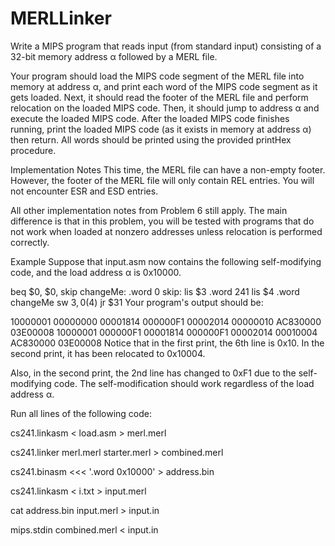 # MERLLinker

Write a MIPS program that reads input (from standard input) consisting of a 32-bit memory address α followed by a MERL file.

Your program should load the MIPS code segment of the MERL file into memory at address α, and print each word of the MIPS code segment as it gets loaded.
Next, it should read the footer of the MERL file and perform relocation on the loaded MIPS code.
Then, it should jump to address α and execute the loaded MIPS code.
After the loaded MIPS code finishes running, print the loaded MIPS code (as it exists in memory at address α) then return.
All words should be printed using the provided printHex procedure.

Implementation Notes
This time, the MERL file can have a non-empty footer. However, the footer of the MERL file will only contain REL entries. You will not encounter ESR and ESD entries.

All other implementation notes from Problem 6 still apply. The main difference is that in this problem, you will be tested with programs that do not work when loaded at nonzero addresses unless relocation is performed correctly.

Example
Suppose that input.asm now contains the following self-modifying code, and the load address α is 0x10000.

beq $0, $0, skip
changeMe: .word 0
skip:
lis $3
.word 241
lis $4
.word changeMe
sw $3, 0($4)
jr $31
Your program's output should be:

10000001
00000000
00001814
000000F1
00002014
00000010
AC830000
03E00008
10000001
000000F1
00001814
000000F1
00002014
00010004
AC830000
03E00008
Notice that in the first print, the 6th line is 0x10. In the second print, it has been relocated to 0x10004.

Also, in the second print, the 2nd line has changed to 0xF1 due to the self-modifying code. The self-modification should work regardless of the load address α.


Run all lines of the following code:

cs241.linkasm < load.asm > merl.merl

cs241.linker merl.merl starter.merl > combined.merl

cs241.binasm <<< '.word 0x10000' > address.bin

cs241.linkasm < i.txt > input.merl

cat address.bin input.merl > input.in

mips.stdin combined.merl < input.in

